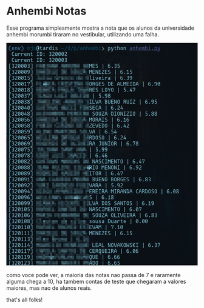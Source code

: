 # Anhembi Notas 

Esse programa simplesmente mostra a nota que os alunos da universidade anhembi morumbi tiraram no vestibular, utilizando uma falha. 

![notas](./notas.png) 

como voce pode ver, a maioria das notas nao passa de 7 e raramente alguma chega a 10, ha tambem contas de teste que chegaram a valores maiores, mas nao de alunos reais. 

that's all folks!
